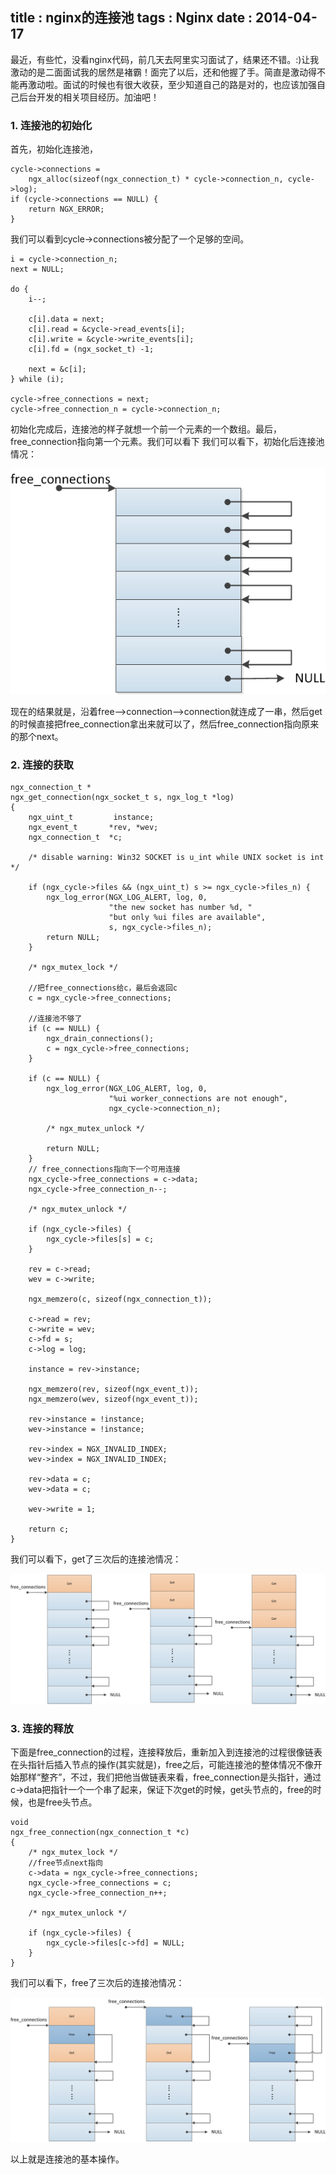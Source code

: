 title    : nginx的连接池
tags     : Nginx
date     : 2014-04-17
---

最近，有些忙，没看nginx代码，前几天去阿里实习面试了，结果还不错。:)让我激动的是二面面试我的居然是褚霸！面完了以后，还和他握了手。简直是激动得不能再激动啦。面试的时候也有很大收获，至少知道自己的路是对的，也应该加强自己后台开发的相关项目经历。加油吧！

<!--more-->
### 1. 连接池的初始化

首先，初始化连接池，

    cycle->connections =
        ngx_alloc(sizeof(ngx_connection_t) * cycle->connection_n, cycle->log);
    if (cycle->connections == NULL) {
        return NGX_ERROR;
    }

我们可以看到cycle->connections被分配了一个足够的空间。

    i = cycle->connection_n;
    next = NULL;

    do {
        i--;

        c[i].data = next;
        c[i].read = &cycle->read_events[i];
        c[i].write = &cycle->write_events[i];
        c[i].fd = (ngx_socket_t) -1;

        next = &c[i];
    } while (i);

    cycle->free_connections = next;
    cycle->free_connection_n = cycle->connection_n;

初始化完成后，连接池的样子就想一个前一个元素的一个数组。最后，free_connection指向第一个元素。我们可以看下
我们可以看下，初始化后连接池情况：

![connections_init](/assets/post/2014-04-17-nginxconnections/connections_init.png)

现在的结果就是，沿着free-->connection-->connection就连成了一串，然后get的时候直接把free_connection拿出来就可以了，然后free_connection指向原来的那个next。

### 2. 连接的获取

    ngx_connection_t *
    ngx_get_connection(ngx_socket_t s, ngx_log_t *log)
    {
        ngx_uint_t         instance;
        ngx_event_t       *rev, *wev;
        ngx_connection_t  *c;

        /* disable warning: Win32 SOCKET is u_int while UNIX socket is int */

        if (ngx_cycle->files && (ngx_uint_t) s >= ngx_cycle->files_n) {
            ngx_log_error(NGX_LOG_ALERT, log, 0,
                          "the new socket has number %d, "
                          "but only %ui files are available",
                          s, ngx_cycle->files_n);
            return NULL;
        }

        /* ngx_mutex_lock */

        //把free_connections给c，最后会返回c
        c = ngx_cycle->free_connections;

        //连接池不够了
        if (c == NULL) {
            ngx_drain_connections();
            c = ngx_cycle->free_connections;
        }

        if (c == NULL) {
            ngx_log_error(NGX_LOG_ALERT, log, 0,
                          "%ui worker_connections are not enough",
                          ngx_cycle->connection_n);

            /* ngx_mutex_unlock */

            return NULL;
        }
        // free_connections指向下一个可用连接
        ngx_cycle->free_connections = c->data;
        ngx_cycle->free_connection_n--;

        /* ngx_mutex_unlock */

        if (ngx_cycle->files) {
            ngx_cycle->files[s] = c;
        }

        rev = c->read;
        wev = c->write;

        ngx_memzero(c, sizeof(ngx_connection_t));

        c->read = rev;
        c->write = wev;
        c->fd = s;
        c->log = log;

        instance = rev->instance;

        ngx_memzero(rev, sizeof(ngx_event_t));
        ngx_memzero(wev, sizeof(ngx_event_t));

        rev->instance = !instance;
        wev->instance = !instance;

        rev->index = NGX_INVALID_INDEX;
        wev->index = NGX_INVALID_INDEX;

        rev->data = c;
        wev->data = c;

        wev->write = 1;

        return c;
    }
我们可以看下，get了三次后的连接池情况：

![connections_get](/assets/post/2014-04-17-nginxconnections/connections_get.png)


### 3. 连接的释放

下面是free_connection的过程，连接释放后，重新加入到连接池的过程很像链表在头指针后插入节点的操作(其实就是)，free之后，可能连接池的整体情况不像开始那样“整齐”，不过，我们把他当做链表来看，free_connection是头指针，通过c->data把指针一个一个串了起来，保证下次get的时候，get头节点的，free的时候，也是free头节点。

    void
    ngx_free_connection(ngx_connection_t *c)
    {
        /* ngx_mutex_lock */
        //free节点next指向
        c->data = ngx_cycle->free_connections;
        ngx_cycle->free_connections = c;
        ngx_cycle->free_connection_n++;

        /* ngx_mutex_unlock */

        if (ngx_cycle->files) {
            ngx_cycle->files[c->fd] = NULL;
        }
    }
我们可以看下，free了三次后的连接池情况：

![connections_free](/assets/post/2014-04-17-nginxconnections/connections_free.png)

以上就是连接池的基本操作。